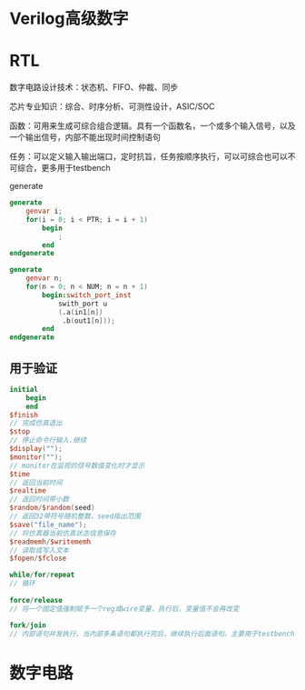 # Verilog高级数字

# RTL

数字电路设计技术：状态机、FIFO、仲裁、同步

芯片专业知识：综合、时序分析、可测性设计，ASIC/SOC

函数：可用来生成可综合组合逻辑。具有一个函数名，一个或多个输入信号，以及一个输出信号，内部不能出现时间控制语句

任务：可以定义输入输出端口，定时抗旨，任务按顺序执行，可以可综合也可以不可综合，更多用于testbench

generate

```verilog
generate
    genvar i;
    for(i = 0; i < PTR; i = i + 1)
        begin
            ;
        end
endgenerate

generate
    genvar n;
    for(n = 0; n < NUM; n = n + 1)
        begin:switch_port_inst
            swith_port u
            (.a(in1[n])
             .b(out1[n]));
        end
endgenerate
```

## 用于验证

```verilog
initial
    begin
    end
$finish
// 完成仿真退出
$stop
// 停止命令行输入.继续
$display("");
$monitor("");
// monitor在监视的信号数值变化时才显示
$time
// 返回当前时间
$realtime
// 返回时间带小数
$random/$random(seed)
// 返回32带符号随机整数，seed指出范围
$save("file_name");
// 将仿真器当前仿真状态信息保存
$readmemh/$writememh
// 读取或写入文本
$fopen/$fclose

while/for/repeat
// 循环
    
force/release
// 将一个固定值强制赋予一个reg或wire变量，执行后，变量值不会再改变

fork/join
// 内部语句并发执行，当内部多条语句都执行完后，继续执行后面语句。主要用于testbench
```

# 数字电路




